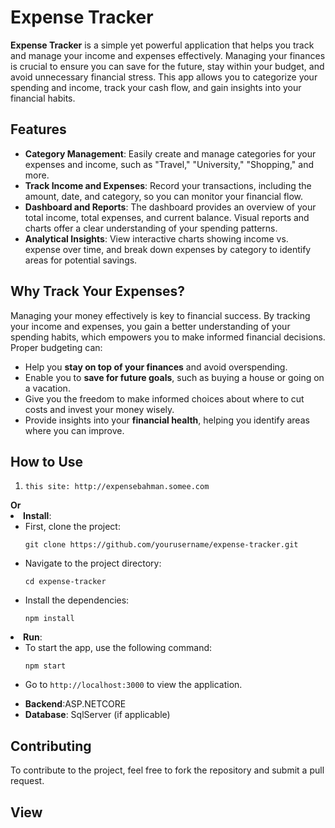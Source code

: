 <!DOCTYPE html>
<html lang="en">
<body>
<h1>Expense Tracker</h1>
<p><strong>Expense Tracker</strong> is a simple yet powerful application that helps you track and manage your income and expenses effectively. Managing your finances is crucial to ensure you can save for the future, stay within your budget, and avoid unnecessary financial stress. This app allows you to categorize your spending and income, track your cash flow, and gain insights into your financial habits.</p>
<h2>Features</h2>
<ul>
    <li><strong>Category Management</strong>: Easily create and manage categories for your expenses and income, such as "Travel," "University," "Shopping," and more.</li>
    <li><strong>Track Income and Expenses</strong>: Record your transactions, including the amount, date, and category, so you can monitor your financial flow.</li>
    <li><strong>Dashboard and Reports</strong>: The dashboard provides an overview of your total income, total expenses, and current balance. Visual reports and charts offer a clear understanding of your spending patterns.</li>
    <li><strong>Analytical Insights</strong>: View interactive charts showing income vs. expense over time, and break down expenses by category to identify areas for potential savings.</li>
</ul>
<h2>Why Track Your Expenses?</h2>
<p>Managing your money effectively is key to financial success. By tracking your income and expenses, you gain a better understanding of your spending habits, which empowers you to make informed financial decisions. Proper budgeting can:</p>
<ul>
    <li>Help you <strong>stay on top of your finances</strong> and avoid overspending.</li>
    <li>Enable you to <strong>save for future goals</strong>, such as buying a house or going on a vacation.</li>
    <li>Give you the freedom to make informed choices about where to cut costs and invest your money wisely.</li>
    <li>Provide insights into your <strong>financial health</strong>, helping you identify areas where you can improve.</li>
</ul>
<h2>How to Use</h2>
<ol>
    <li><pre><code>this site: <a>http://expensebahman.somee.com</a></code></pre></ol>
    <strong>Or</strong>
    <li><strong>Install</strong>:
        <ul>
            <li>First, clone the project:</li>
            <pre><code>git clone https://github.com/yourusername/expense-tracker.git</code></pre>
            <li>Navigate to the project directory:</li>
            <pre><code>cd expense-tracker</code></pre>
            <li>Install the dependencies:</li>
            <pre><code>npm install</code></pre>
        </ul>
    </li>
    <li><strong>Run</strong>:
        <ul>
            <li>To start the app, use the following command:</li>
            <pre><code>npm start</code></pre>
            <li>Go to <code>http://localhost:3000</code> to view the application.</li>
        </ul>
    </li>
</ol>
<ul>
    <li><strong>Backend</strong>:ASP.NETCORE</li>
    <li><strong>Database</strong>: SqlServer (if applicable)</li>
</ul>
<h2>Contributing</h2>
<p>To contribute to the project, feel free to fork the repository and submit a pull request.</p>
    <h2>View</h2>
    <p></p>
</body>
</html>
